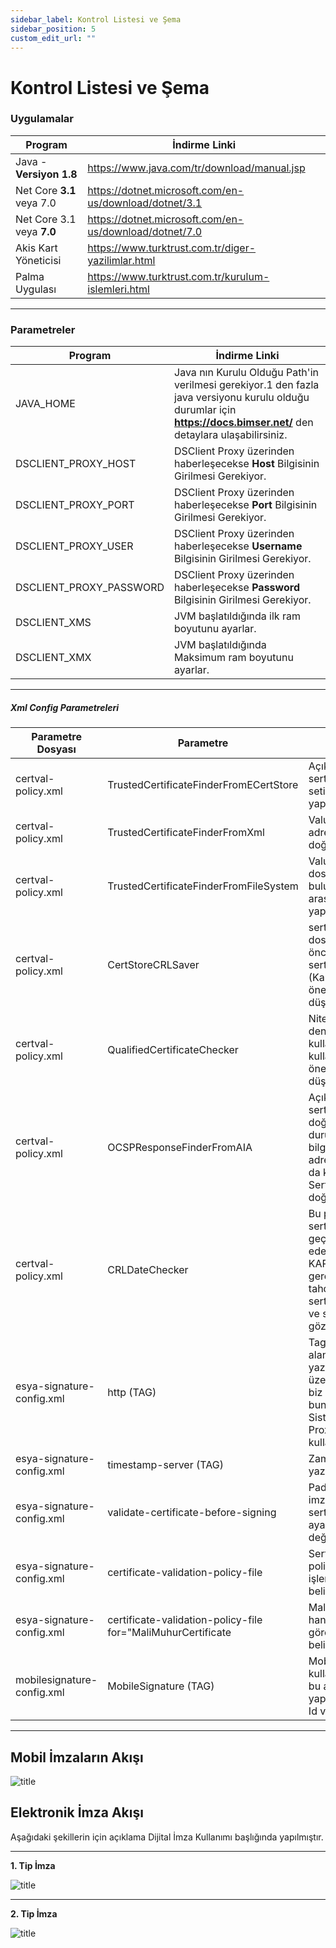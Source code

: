 ```yaml
---
sidebar_label: Kontrol Listesi ve Şema
sidebar_position: 5
custom_edit_url: ""
---
```


#  Kontrol Listesi ve Şema


### **Uygulamalar**

|      Program   			|   İndirme Linki			  									 |
|---------------------------|----------------------------------------------------------------|
|Java - **Versiyon 1.8**	| https://www.java.com/tr/download/manual.jsp 					 |
|Net Core **3.1** veya 7.0 	| https://dotnet.microsoft.com/en-us/download/dotnet/3.1		 |
|Net Core 3.1 veya **7.0** 	| https://dotnet.microsoft.com/en-us/download/dotnet/7.0		 |
|Akis Kart Yöneticisi 		| https://www.turktrust.com.tr/diger-yazilimlar.html 			 |
|Palma Uygulası				| https://www.turktrust.com.tr/kurulum-islemleri.html            |

---
### **Parametreler**

|      Program   			|   İndirme Linki			  									 |
|---------------------------|----------------------------------------------------------------|
|JAVA_HOME	| Java nın Kurulu Olduğu Path'in verilmesi gerekiyor.1 den fazla java versiyonu kurulu olduğu durumlar için **https://docs.bimser.net/** den detaylara ulaşabilirsiniz. |
|DSCLIENT_PROXY_HOST 	| DSClient Proxy üzerinden haberleşecekse **Host** Bilgisinin Girilmesi Gerekiyor.   |
|DSCLIENT_PROXY_PORT 	| DSClient Proxy üzerinden haberleşecekse **Port** Bilgisinin Girilmesi Gerekiyor. |
|DSCLIENT_PROXY_USER		|  DSClient Proxy üzerinden haberleşecekse **Username** Bilgisinin Girilmesi Gerekiyor. |
|DSCLIENT_PROXY_PASSWORD			| DSClient Proxy üzerinden haberleşecekse **Password** Bilgisinin Girilmesi Gerekiyor.   |
|DSCLIENT_XMS| JVM başlatıldığında ilk ram boyutunu ayarlar.|
|DSCLIENT_XMX| JVM başlatıldığında Maksimum ram boyutunu ayarlar.   |

---
##### **Xml Config Parametreleri**
| Parametre Dosyası |   Parametre |Açıklama			  									 |
|---------------------------|------------------|----------------------------------------------|
| certval-policy.xml| TrustedCertificateFinderFromECertStore | Açık olduğu durumda sertifikadeposu.svt' de setifika doğrulaması yapar |
| certval-policy.xml| TrustedCertificateFinderFromXml  | Value parametresindeki adresten sertifika doğrulaması yapar |
| certval-policy.xml| TrustedCertificateFinderFromFileSystem| Value parametresindeki dosya uzantısında bulunan sertifikalar arasından doğrulaması yapar |
| certval-policy.xml| CertStoreCRLSaver| sertifikadeposu.svt dosyasına, daha önceden doğrulanmış sertifikaları kaydeder. (Kamusm kullanılmasını önermiyor, kaldırmayı düşünüyorlar.) |
| certval-policy.xml| QualifiedCertificateChecker| Nitelikli sertifikaları denetlemek için kullanılır. (Kamusm kullanılmasını önermiyor, kaldırmayı düşünüyorlar.) |
| certval-policy.xml| OCSPResponseFinderFromAIA| Açık olması durumunda sertifika OCSP ile doğrulanır. Kapatılması durumunda Seritifika bilgileri içerisindeki AIA adresi kullanılır. Orası da kullanılmaz ise Sertifika SİL (CLR) ile doğrulanmaya çalışılır.) |
| certval-policy.xml| CRLDateChecker| Bu parametre sertifikaların CLR geçerlik tarihini kontrol eder. KESİNLİKLE KAPATILMAMASI gerekir. Kapatıldığı tahdirde geçersiz sertifikalar ile imza atılır ve sertifika geçerli gözükür.) |
| esya-signature-config.xml | http (TAG)| Tag içerisindeki alanlara Proxy bilgileri yazılırsa istekler proxy üzerinden gider. Fakat biz bunu çalıştıramadık, bunun yerine SistemDeğişkenlerindeli Proxy ayarları kullanılabilir. |
| esya-signature-config.xml | timestamp-server (TAG)| Zaman damgası bilgileri yazılır. |
| esya-signature-config.xml | validate-certificate-before-signing | Pades imzalar için imzalama öncesi sertifika kontrolü ayarıdır. true/false değeri alır. |
| esya-signature-config.xml | certificate-validation-policy-file| Sertifikalara hangi policy dosyasına göre işlem yapılacağını belirtir|
| esya-signature-config.xml | certificate-validation-policy-file for="MaliMuhurCertificate| Malimühür sertifikalara hangi policy dosyasına göre işlem yapılacağını belirtir|
| mobilesignature-config.xml | MobileSignature (TAG) | Mobil imzalar için kullanılacak adresleri ve bu adreslere giriş  yapılırken kullanılacak Id ve Şifreleri tutar. |
---
**Mobil İmzaların Akışı**
---
![title](https://docsbimser.blob.core.windows.net/imagecontainer/mobilimza-ef2175e3-8dfd-4bb8-a3af-84b37f4d43be.png)

**Elektronik İmza Akışı**
---
Aşağıdaki şekillerin için açıklama Dijital İmza Kullanımı başlığında yapılmıştır.

---
**1. Tip İmza**

![title](https://docsbimser.blob.core.windows.net/imagecontainer/auto-uploadd354f3ef-da35-4dd5-b48b-eb32472cf430)

---
**2. Tip İmza**

![title](https://docsbimser.blob.core.windows.net/imagecontainer/auto-upload2d4d4c7f-6f5b-419d-ad82-de699dc6d33f)





